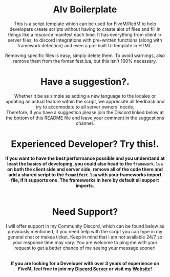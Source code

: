 <h1 align='center'>Alv Boilerplate</h1>

<p align='center'>This is a script template which can be used for FiveM/RedM to help developers create scripts without having to create alot of files and fill in things like a resource manifest each time. It has everything from client -> server files, to discord integrations with pre-written functions (along with framework detection) and even a pre-built UI template in HTML.</p>

<p align='center'>Removing specific files is easy, simply delete them. To avoid warnings, also remove them from the fxmanifest.lua, but this isn't 100% necessary.</p>

<h1 align='center'> Have a suggestion?.</h1>

<p align='center'>
  Whether it be as simple as adding a new language to the locales or updating an actual feature within the script, we appreciate all feedback and try to accomodate to all server owners' needs. <br>
  Therefore, if you have a suggestion please join the Discord linked below at the bottom of this README file and leave your comment in the suggestions channel. 
</p>

<h1 align='center'> Experienced Developer? Try this!.</h1>

<p align='center'>
  <strong> If you want to have the best performance possible and you understand at least the basics of developing, you could also head to the <code>framework.lua</code> on both the client side and server side, remove all of the code there and add a shared script to the <code>fxmanifest.lua</code> with your frameworks import file, if it supports one. The frameworks in here by default all support imports.</strong><br><br>
</p>

<h1 align='center'> Need Support?</h1>

<p align='center'>
  I will offer support in my Community Discord, which can be found below as previously mentioned, if you need help with the script you can type in my general chat or makea ticket. Keep in mind that I am not available 24/7 so your response time may vary. You are welcome to ping me with your request to get a better chance of me seeing your message sooner!<br><br>
</p>

<strong><p align='center'>If you are looking for a Developer with over 3 years of experience on FiveM, feel free to join my <a href='https://discord.gg/alv'>Discord Server</a> or visit my <a href='https://alv.gg'>Website</a>!</p></strong>
